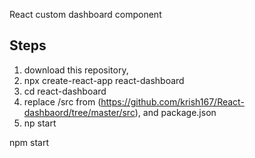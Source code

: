React custom dashboard component

Steps
-----
1) download this repository, 
2) npx create-react-app react-dashboard
3) cd react-dashboard
4) replace /src from (https://github.com/krish167/React-dashbaord/tree/master/src), and package.json
5) np start

npm start
